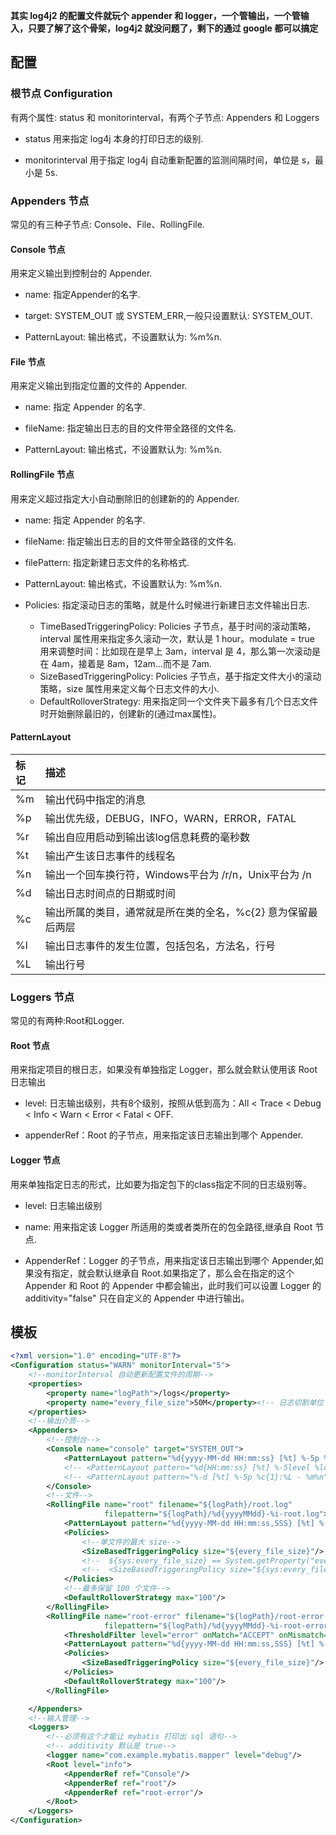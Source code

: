 **其实 log4j2 的配置文件就玩个 appender 和 logger，一个管输出，一个管输入，只要了解了这个骨架，log4j2 就没问题了，剩下的通过 google 都可以搞定**

## 配置

### 根节点 Configuration

 有两个属性: status 和 monitorinterval，有两个子节点: Appenders 和 Loggers

* status 用来指定 log4j 本身的打印日志的级别.

* monitorinterval 用于指定 log4j 自动重新配置的监测间隔时间，单位是 s，最小是 5s.

### Appenders 节点

常见的有三种子节点: Console、File、RollingFile.

#### Console 节点

用来定义输出到控制台的 Appender.

* name: 指定Appender的名字.

* target: SYSTEM_OUT 或 SYSTEM_ERR,一般只设置默认: SYSTEM_OUT.

* PatternLayout: 输出格式，不设置默认为: %m%n.

#### File 节点

用来定义输出到指定位置的文件的 Appender.

* name: 指定 Appender 的名字.

* fileName: 指定输出日志的目的文件带全路径的文件名.

* PatternLayout: 输出格式，不设置默认为: %m%n.

#### RollingFile 节点

用来定义超过指定大小自动删除旧的创建新的的 Appender.

* name: 指定 Appender 的名字.

* fileName: 指定输出日志的目的文件带全路径的文件名.

* filePattern: 指定新建日志文件的名称格式.

* PatternLayout: 输出格式，不设置默认为: %m%n.

* Policies: 指定滚动日志的策略，就是什么时候进行新建日志文件输出日志.
  
  * TimeBasedTriggeringPolicy: Policies 子节点，基于时间的滚动策略，interval 属性用来指定多久滚动一次，默认是 1 hour。modulate = true 用来调整时间：比如现在是早上 3am，interval 是 4，那么第一次滚动是在 4am，接着是 8am，12am...而不是 7am.
  * SizeBasedTriggeringPolicy: Policies 子节点，基于指定文件大小的滚动策略，size 属性用来定义每个日志文件的大小.
  * DefaultRolloverStrategy: 用来指定同一个文件夹下最多有几个日志文件时开始删除最旧的，创建新的(通过max属性)。

#### PatternLayout

| 标记  | 描述                                   |
|:--- |:------------------------------------ |
| %m  | 输出代码中指定的消息                           |
| %p  | 输出优先级，DEBUG，INFO，WARN，ERROR，FATAL    |
| %r  | 输出自应用启动到输出该log信息耗费的毫秒数               |
| %t  | 输出产生该日志事件的线程名                        |
| %n  | 输出一个回车换行符，Windows平台为 /r/n，Unix平台为 /n |
| %d  | 输出日志时间点的日期或时间                        |
| %c  | 输出所属的类目，通常就是所在类的全名，%c{2} 意为保留最后两层    |
| %l  | 输出日志事件的发生位置，包括包名，方法名，行号              |
| %L  | 输出行号                                 |

### Loggers 节点

常见的有两种:Root和Logger.

#### Root 节点

用来指定项目的根日志，如果没有单独指定 Logger，那么就会默认使用该 Root 日志输出

* level: 日志输出级别，共有8个级别，按照从低到高为：All < Trace < Debug < Info < Warn < Error < Fatal < OFF.

* appenderRef：Root 的子节点，用来指定该日志输出到哪个 Appender.

#### Logger 节点

用来单独指定日志的形式，比如要为指定包下的class指定不同的日志级别等。

* level: 日志输出级别

* name: 用来指定该 Logger 所适用的类或者类所在的包全路径,继承自 Root 节点.

* AppenderRef：Logger 的子节点，用来指定该日志输出到哪个 Appender,如果没有指定，就会默认继承自 Root.如果指定了，那么会在指定的这个 Appender 和 Root 的 Appender 中都会输出，此时我们可以设置 Logger 的 additivity="false" 只在自定义的 Appender 中进行输出。

## 模板

```xml
<?xml version="1.0" encoding="UTF-8"?>
<Configuration status="WARN" monitorInterval="5">
    <!--monitorInterval 自动更新配置文件的周期-->
    <properties>
        <property name="logPath">/logs</property>
        <property name="every_file_size">50M</property><!-- 日志切割单位 -->
    </properties>
    <!--输出介质-->
    <Appenders>
        <!--控制台-->
        <Console name="console" target="SYSTEM_OUT">
            <PatternLayout pattern="%d{yyyy-MM-dd HH:mm:ss} [%t] %-5p %c{2}:%L - %msg%n"/>
            <!-- <PatternLayout pattern="%d{HH:mm:ss} [%t] %-5level %logger{36} - %msg%n" /> -->
            <!-- <PatternLayout pattern="%-d [%t] %-5p %c{1}:%L - %m%n" /> -->
        </Console>
        <!--文件-->
        <RollingFile name="root" filename="${logPath}/root.log"
                     filepattern="${logPath}/%d{yyyyMMdd}-%i-root.log">
            <PatternLayout pattern="%d{yyyy-MM-dd HH:mm:ss,SSS} [%t] %-5p %c{1}:%L - %msg%n"/>
            <Policies>
                <!--单文件的最大 size-->
                <SizeBasedTriggeringPolicy size="${every_file_size}"/>
                <!--  ${sys:every_file_size} == System.getProperty("every_file_size")-->
                <!--  <SizeBasedTriggeringPolicy size="${sys:every_file_size}"/>-->
            </Policies>
            <!--最多保留 100 个文件-->
            <DefaultRolloverStrategy max="100"/>
        </RollingFile>
        <RollingFile name="root-error" filename="${logPath}/root-error.log"
                     filepattern="${logPath}/%d{yyyyMMdd}-%i-root-error.log">
            <ThresholdFilter level="error" onMatch="ACCEPT" onMismatch="DENY"/>
            <PatternLayout pattern="%d{yyyy-MM-dd HH:mm:ss,SSS} [%t] %-5p %c{1}:%L - %msg%n"/>
            <Policies>
                <SizeBasedTriggeringPolicy size="${every_file_size}"/>
            </Policies>
            <DefaultRolloverStrategy max="100"/>
        </RollingFile>

    </Appenders>
    <!--输入管理-->
    <Loggers>
        <!--必须有这个才能让 mybatis 打印出 sql 语句-->
        <!-- additivity 默认是 true-->
        <logger name="com.example.mybatis.mapper" level="debug"/>
        <Root level="info">
            <AppenderRef ref="Console"/>
            <AppenderRef ref="root"/>
            <AppenderRef ref="root-error"/>
        </Root>
    </Loggers>
</Configuration>
```
